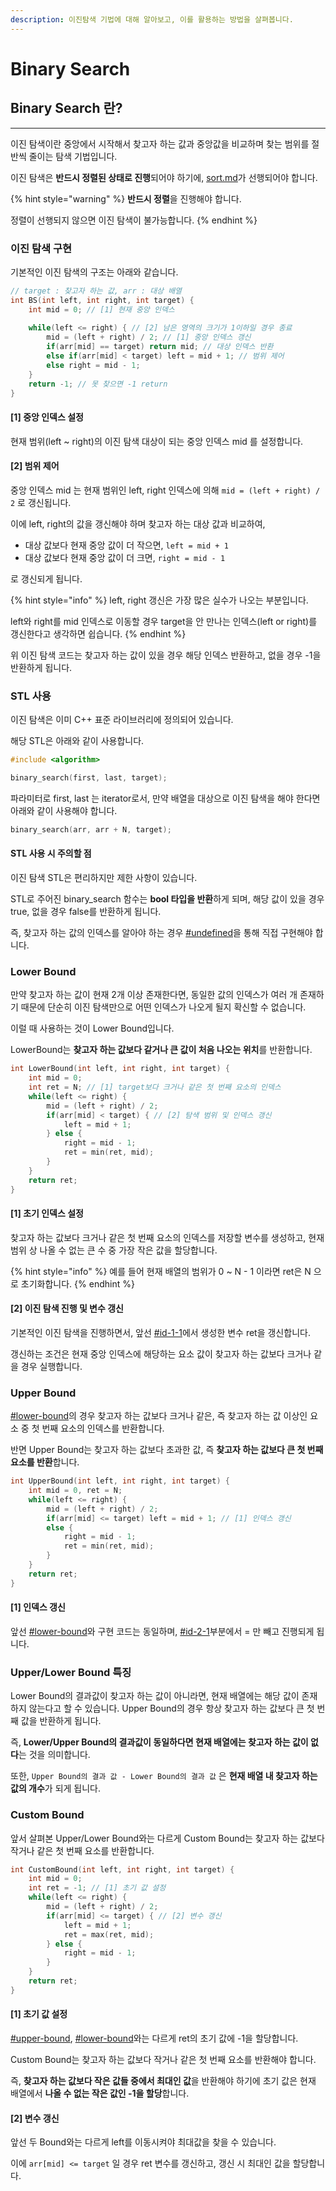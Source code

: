 ```yaml
---
description: 이진탐색 기법에 대해 알아보고, 이를 활용하는 방법을 살펴봅니다.
---
```


# Binary Search

## Binary Search 란?

***

이진 탐색이란 중앙에서 시작해서 찾고자 하는 값과 중앙값을 비교하며 찾는 범위를 절반씩 줄이는 탐색 기법입니다.

이진 탐색은 **반드시 정렬된 상태로 진행**되어야 하기에, [sort.md](sort.md "mention")가 선행되어야 합니다.

{% hint style="warning" %}
**반드시 정렬**을 진행해야 합니다.

정렬이 선행되지 않으면 이진 탐색이 불가능합니다.
{% endhint %}

### 이진 탐색 구현

기본적인 이진 탐색의 구조는 아래와 같습니다.

```cpp
// target : 찾고자 하는 값, arr : 대상 배열
int BS(int left, int right, int target) {
    int mid = 0; // [1] 현재 중앙 인덱스
    
    while(left <= right) { // [2] 남은 영역의 크기가 1이하일 경우 종료
        mid = (left + right) / 2; // [1] 중앙 인덱스 갱신
        if(arr[mid] == target) return mid; // 대상 인덱스 반환
        else if(arr[mid] < target) left = mid + 1; // 범위 제어
        else right = mid - 1;
    }
    return -1; // 못 찾으면 -1 return
}
```

#### \[1] 중앙 인덱스 설정

현재 범위(left \~ right)의 이진 탐색 대상이 되는 중앙 인덱스 mid 를 설정합니다.

#### \[2] 범위 제어

중앙 인덱스 mid 는 현재 범위인 left, right 인덱스에 의해 `mid = (left + right) / 2` 로 갱신됩니다.

이에 left, right의 값을 갱신해야 하며 찾고자 하는 대상 값과 비교하여,

* 대상 값보다 현재 중앙 값이 더 작으면, `left = mid + 1`
* 대상 값보다 현재 중앙 값이 더 크면, `right = mid - 1`

로 갱신되게 됩니다.

{% hint style="info" %}
left, right 갱신은 가장 많은 실수가 나오는 부분입니다.

left와 right를 mid 인덱스로 이동할 경우 target을 안 만나는 인덱스(left or right)를 갱신한다고 생각하면 쉽습니다.
{% endhint %}

위 이진 탐색 코드는 찾고자 하는 값이 있을 경우 해당 인덱스 반환하고, 없을 경우 -1을 반환하게 됩니다.



### STL 사용

이진 탐색은 이미 C++ 표준 라이브러리에 정의되어 있습니다.

해당 STL은 아래와 같이 사용합니다.

```cpp
#include <algorithm>

binary_search(first, last, target);
```

파라미터로 first, last 는 iterator로서, 만약 배열을 대상으로 이진 탐색을 해야 한다면 아래와 같이 사용해야 합니다.

```cpp
binary_search(arr, arr + N, target);
```

#### STL 사용 시 주의할 점

이진 탐색 STL은 편리하지만 제한 사항이 있습니다.

STL로 주어진 binary\_search 함수는 **bool 타입을 반환**하게 되며, 해당 값이 있을 경우 true, 없을 경우 false를 반환하게 됩니다.

즉, 찾고자 하는 값의 인덱스를 알아야 하는 경우 [#undefined](binary-search.md#undefined "mention")을 통해 직접 구현해야 합니다.



### Lower Bound

만약 찾고자 하는 값이 현재 2개 이상 존재한다면, 동일한 값의 인덱스가 여러 개 존재하기 때문에 단순히 이진 탐색만으로 어떤 인덱스가 나오게 될지 확신할 수 없습니다.

이럴 때 사용하는 것이 Lower Bound입니다.

LowerBound는 **찾고자 하는 값보다 같거나 큰 값이 처음 나오는 위치**를 반환합니다.

```cpp
int LowerBound(int left, int right, int target) {
    int mid = 0;
    int ret = N; // [1] target보다 크거나 같은 첫 번째 요소의 인덱스
    while(left <= right) {
        mid = (left + right) / 2;
        if(arr[mid] < target) { // [2] 탐색 범위 및 인덱스 갱신
            left = mid + 1;
        } else {
            right = mid - 1;
            ret = min(ret, mid);
        }
    }
    return ret;
}
```

#### \[1] 초기 인덱스 설정

찾고자 하는 값보다 크거나 같은 첫 번째 요소의 인덱스를 저장할 변수를 생성하고, 현재 범위 상 나올 수 없는 큰 수 중 가장 작은 값을 할당합니다.

{% hint style="info" %}
예를 들어 현재 배열의 범위가 0 \~ N - 1 이라면 ret은 N 으로 초기화합니다.
{% endhint %}

#### \[2] 이진 탐색 진행 및 변수 갱신

기본적인 이진 탐색을 진행하면서, 앞선 [#id-1-1](binary-search.md#id-1-1 "mention")에서 생성한 변수 ret을 갱신합니다.

갱신하는 조건은 현재 중앙 인덱스에 해당하는 요소 값이 찾고자 하는 값보다 크거나 같을 경우 실행합니다.



### Upper Bound

[#lower-bound](binary-search.md#lower-bound "mention")의 경우 찾고자 하는 값보다 크거나 같은, 즉 찾고자 하는 값 이상인 요소 중 첫 번째 요소의 인덱스를 반환합니다.

반면 Upper Bound는 찾고자 하는 값보다 초과한 값, 즉 **찾고자 하는 값보다 큰 첫 번째 요소를 반환**합니다.

```cpp
int UpperBound(int left, int right, int target) {
    int mid = 0, ret = N;
    while(left <= right) {
        mid = (left + right) / 2;
        if(arr[mid] <= target) left = mid + 1; // [1] 인덱스 갱신
        else {
            right = mid - 1;
            ret = min(ret, mid);
        }
    }
    return ret;
}
```

#### \[1] 인덱스 갱신

앞선 [#lower-bound](binary-search.md#lower-bound "mention")와 구현 코드는 동일하며, [#id-2-1](binary-search.md#id-2-1 "mention")부분에서 = 만 빼고 진행되게 됩니다.



### Upper/Lower Bound 특징

Lower Bound의 결과값이 찾고자 하는 값이 아니라면, 현재 배열에는 해당 값이 존재하지 않는다고 할 수 있습니다. Upper Bound의 경우 항상 찾고자 하는 값보다 큰 첫 번째 값을 반환하게 됩니다.

즉, **Lower/Upper Bound의 결과값이 동일하다면 현재 배열에는 찾고자 하는 값이 없다**는 것을 의미합니다.

또한, `Upper Bound의 결과 값 - Lower Bound의 결과 값` 은 **현재 배열 내 찾고자 하는 값의 개수**가 되게 됩니다.



### Custom Bound

앞서 살펴본 Upper/Lower Bound와는 다르게 Custom Bound는 찾고자 하는 값보다 작거나 같은 첫 번째 요소를 반환합니다.

```cpp
int CustomBound(int left, int right, int target) {
    int mid = 0;
    int ret = -1; // [1] 초기 값 설정
    while(left <= right) {
        mid = (left + right) / 2;
        if(arr[mid] <= target) { // [2] 변수 갱신
            left = mid + 1;
            ret = max(ret, mid);
        } else {
            right = mid - 1;
        }
    }
    return ret;
}
```

#### \[1] 초기 값 설정

[#upper-bound](binary-search.md#upper-bound "mention"), [#lower-bound](binary-search.md#lower-bound "mention")와는 다르게 ret의 초기 값에 -1을 할당합니다.

Custom Bound는 찾고자 하는 값보다 작거나 같은 첫 번째 요소를 반환해야 합니다.

즉, **찾고자 하는 값보다 작은 값들 중에서 최대인 값**을 반환해야 하기에 초기 값은 현재 배열에서 **나올 수 없는 작은 값인 -1을 할당**합니다.

#### \[2] 변수 갱신

앞선 두 Bound와는 다르게 left를 이동시켜야 최대값을 찾을 수 있습니다.

이에 `arr[mid] <= target` 일 경우 ret 변수를 갱신하고, 갱신 시 최대인 값을 할당합니다.



